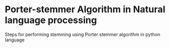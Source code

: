 # Porter-stemmer Algorithm in Natural language processing

Steps for performing stemming using Porter stemmer algorithm in python language
